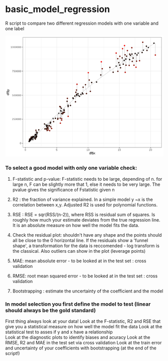 # basic_model_regression
R script to compare two different regression models with one variable and one label

![Image description](regression.png)

### To select a good model with only one variable check:

1. F-statistic and p-value: F-statistic needs to be large, depending of n. for large n, F can be slightly more that 1, else it needs to be very large. The pvalue gives the significance of Fstatistic given n

2. R2 : the fraction of variance explained. In a simple model y ~x is the correlation between x,y. Adjusted R2 is used for polynomial functions.

3. RSE : RSE = sqr(RSS/(n-2)), where RSS is residual sum of squares. Is roughly how much your estimate deviates from the true regression line.
       It is an absolute measure on how well the model fits the data.

4. Check the residual plot: shouldn't have any shape and the points should all be close to the 0 horizontal line. If the residuals show a 'funnel shape',
       a transformation for the data is reccomended - log transform is the classical. Also outliers can show in the plot (leverage points)

5. MAE: mean absolute error - to be looked at in the test set : cross validation

6. RMSE: root mean squared error - to be looked at in the test set : cross validation

7. Bootstrapping : estimate the uncertainty of the coefficient and the model


### In model selection you first define the model to test (linear should always be the gold standard)

First thing always look at your data!
Look at the F-statistic, R2 and RSE that give you a statistical measure on how well the model fit the data
Look at the statistical test to asses if y and x have a relationship  
Look at the diagnostic plots to identify biases and acuracy
Look at the RMSE, R2 and MAE in the test set via cross validation
Look at the train error and uncertainty of your coefficients with bootstrapping (at the end of the script!)


